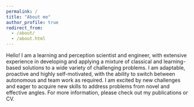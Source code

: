 ```yaml
---
permalink: /
title: "About me"
author_profile: true
redirect_from: 
  - /about/
  - /about.html
---
```

Hello! I am a learning and perception scientist and engineer, with extensive experience in developing and applying a mixture of classical and learning-based solutions to a wide variety of challenging problems. I am adaptable, proactive and highly self-motivated, with the ability to switch between autonomous and team work as required. I am excited by new challenges and eager to acquire new skills to address problems from novel and effective angles.  For more information, please check out my publications or CV.